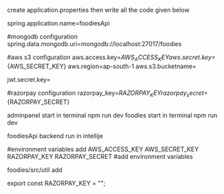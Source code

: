 create application.properties  then write all the code given below



spring.application.name=foodiesApi


#mongodb configuration
spring.data.mongodb.uri=mongodb://localhost:27017/foodies


#aws s3 configuration
aws.access.key=${AWS_ACCESS_KEY}
aws.secret.key=${AWS_SECRET_KEY}
aws.region=ap-south-1
aws.s3.bucketname=

jwt.secret.key=


#razorpay configuration
razorpay_key=${RAZORPAY_KEY}
razorpay_secret=${RAZORPAY_SECRET}


adminpanel  start in terminal  npm run dev
foodies   start  in  terminal  npm run dev 

foodiesApi backend run in intellije

#environment variables add 
AWS_ACCESS_KEY
AWS_SECRET_KEY
RAZORPAY_KEY
RAZORPAY_SECRET  #add environment variables


foodies/src/util add 

export const RAZORPAY_KEY = "";
